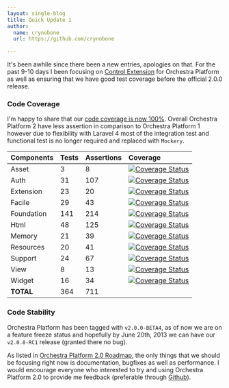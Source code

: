 ```yaml
---
layout: single-blog
title: Quick Update 1
author:
  name: crynobone
  url: https://github.com/crynobone

---
```


It's been awhile since there been a new entries, apologies on that. For the past 9-10 days I been focusing on [Control Extension](https://github.com/orchestral/control) for Orchestra Platform as well as ensuring that we have good test coverage before the official 2.0.0 release.

### Code Coverage

I'm happy to share that our [code coverage is now 100%](https://coveralls.io/r/orchestral). Overall Orchestra Platform 2 have less assertion in comparison to Orchestra Platform 1 however due to flexibility with Laravel 4 most of the integration test and functional test is no longer required and replaced with `Mockery`.

Components  | Tests | Assertions    | Coverage
:-----------|:------|:--------------|:---------
Asset       | 3     | 8             | [![Coverage Status](https://coveralls.io/repos/orchestral/asset/badge.png?branch=2.0)](https://coveralls.io/r/orchestral/asset?branch=2.0)
Auth        | 31    | 107           | [![Coverage Status](https://coveralls.io/repos/orchestral/auth/badge.png?branch=2.0)](https://coveralls.io/r/orchestral/auth?branch=2.0)
Extension   | 23    | 20            | [![Coverage Status](https://coveralls.io/repos/orchestral/extension/badge.png?branch=2.0)](https://coveralls.io/r/orchestral/extension?branch=2.0)
Facile      | 29    | 43            | [![Coverage Status](https://coveralls.io/repos/orchestral/facile/badge.png?branch=2.0)](https://coveralls.io/r/orchestral/facile?branch=2.0)
Foundation  | 141   | 214           | [![Coverage Status](https://coveralls.io/repos/orchestral/foundation/badge.png?branch=2.0)](https://coveralls.io/r/orchestral/foundation?branch=2.0)
Html        | 48    | 125           | [![Coverage Status](https://coveralls.io/repos/orchestral/html/badge.png?branch=2.0)](https://coveralls.io/r/orchestral/html?branch=2.0)
Memory      | 21    | 39            | [![Coverage Status](https://coveralls.io/repos/orchestral/memory/badge.png?branch=2.0)](https://coveralls.io/r/orchestral/memory?branch=2.0)
Resources   | 20    | 41            | [![Coverage Status](https://coveralls.io/repos/orchestral/resources/badge.png?branch=2.0)](https://coveralls.io/r/orchestral/resources?branch=2.0)
Support     | 24    | 67            | [![Coverage Status](https://coveralls.io/repos/orchestral/support/badge.png?branch=2.0)](https://coveralls.io/r/orchestral/support?branch=2.0)
View        | 8     | 13            | [![Coverage Status](https://coveralls.io/repos/orchestral/view/badge.png?branch=2.0)](https://coveralls.io/r/orchestral/view?branch=2.0)
Widget      | 16    | 34            | [![Coverage Status](https://coveralls.io/repos/orchestral/widget/badge.png?branch=2.0)](https://coveralls.io/r/orchestral/widget?branch=2.0)
**TOTAL**   | 364   | 711

### Code Stability

Orchestra Platform has been tagged with `v2.0.0-BETA4`, as of now we are on a feature freeze status and hopefully by June 20th, 2013 we can have our `v2.0.0-RC1` release (granted there no bug).

As listed in [Orchestra Platform 2.0 Roadmap](https://github.com/orchestral/platform/issues/1), the only things that we should be focusing right now is documentation, bugfixes as well as performance. I would encourage everyone who interested to try and using Orchestra Platform 2.0 to provide me feedback (preferable through [Github](https://github.com/orchestral)).
